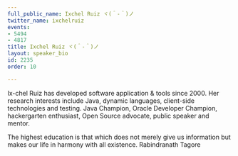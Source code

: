 ```yaml
---
full_public_name: Ixchel Ruiz ヾ(＾-＾)ノ
twitter_name: ixchelruiz
events:
- 5494
- 4817
title: Ixchel Ruiz ヾ(＾-＾)ノ
layout: speaker_bio
id: 2235
order: 10

---
```

Ix-chel Ruiz has developed software application & tools since 2000. Her research interests include Java, dynamic languages, client-side technologies and testing. Java Champion, Oracle Developer Champion, hackergarten enthusiast, Open Source advocate, public speaker and mentor.

The highest education is that which does not merely give us information but makes our life in harmony with all existence.
Rabindranath Tagore